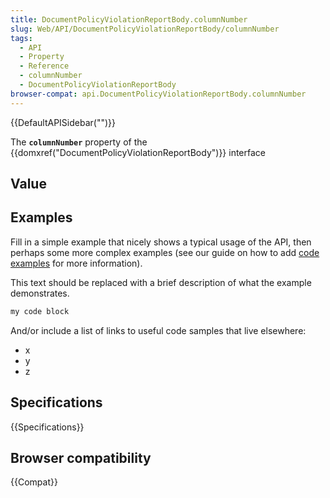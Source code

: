 ```yaml
---
title: DocumentPolicyViolationReportBody.columnNumber
slug: Web/API/DocumentPolicyViolationReportBody/columnNumber
tags:
  - API
  - Property
  - Reference
  - columnNumber
  - DocumentPolicyViolationReportBody
browser-compat: api.DocumentPolicyViolationReportBody.columnNumber
---
```

{{DefaultAPISidebar("")}}

The **`columnNumber`** property of the {{domxref("DocumentPolicyViolationReportBody")}} interface 

## Value



## Examples

Fill in a simple example that nicely shows a typical usage of the API, then perhaps some more complex examples (see our guide on how to add [code examples](/en-US/docs/MDN/Contribute/Structures/Code_examples) for more information).

This text should be replaced with a brief description of what the example demonstrates.

```js
my code block
```

And/or include a list of links to useful code samples that live elsewhere:

*   x
*   y
*   z

## Specifications

{{Specifications}}

## Browser compatibility

{{Compat}}


